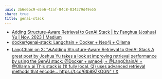 ```yaml
---
uuid: 3b6e6bc9-e5e6-43af-84c8-834379d49e55
share: true
title: genai-stack
---
```

* [Adding Structure-Aware Retrieval to GenAI Stack | by Fanghua (Joshua) Yu | Nov, 2023 | Medium](https://medium.com/@yu-joshua/adding-structure-aware-retrieval-to-genai-stack-373976de14d6)
* [docker/genai-stack: Langchain + Docker + Neo4j + Ollama](https://github.com/docker/genai-stack?source=post_page-----373976de14d6--------------------------------)
* [LangChain on X: "⛪️Adding Structure-Aware Retrieval to GenAI Stack A great post by Joshua Yu takes a look at improving retrieval performance by using the GenAI stack: @Docker + @neo4j + @LangChainAI + @Ollama\_ai This stack is (1) fully local, (2) uses advanced retrieval methods that encode… https://t.co/6tb89ZkOGN" / X](https://twitter.com/LangChainAI/status/1723775049172414853)